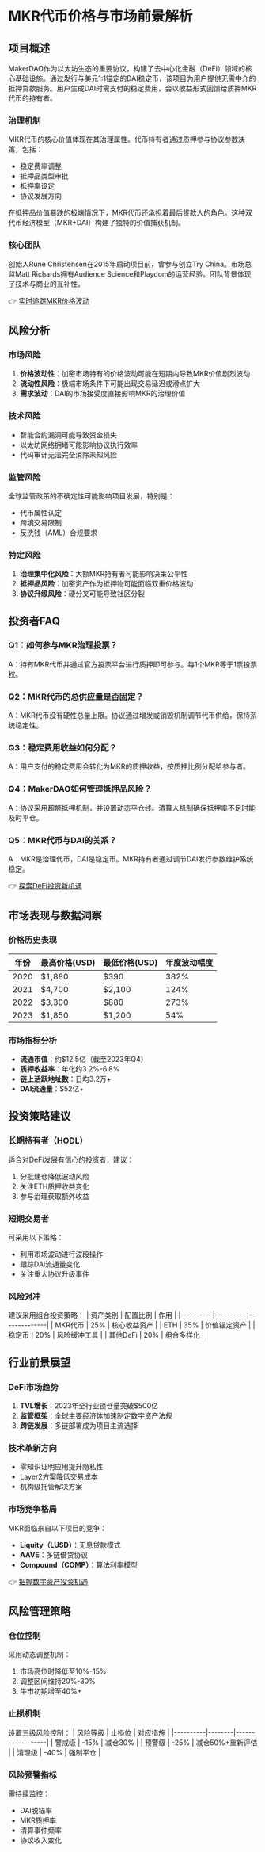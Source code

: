 # MKR代币价格与市场前景解析

## 项目概述
MakerDAO作为以太坊生态的重要协议，构建了去中心化金融（DeFi）领域的核心基础设施。通过发行与美元1:1锚定的DAI稳定币，该项目为用户提供无需中介的抵押贷款服务。用户生成DAI时需支付的稳定费用，会以收益形式回馈给质押MKR代币的持有者。

### 治理机制
MKR代币的核心价值体现在其治理属性。代币持有者通过质押参与协议参数决策，包括：
- 稳定费率调整
- 抵押品类型审批
- 抵押率设定
- 协议发展方向

在抵押品价值暴跌的极端情况下，MKR代币还承担着最后贷款人的角色。这种双代币经济模型（MKR+DAI）构建了独特的价值捕获机制。

### 核心团队
创始人Rune Christensen在2015年启动项目前，曾参与创立Try China。市场总监Matt Richards拥有Audience Science和Playdom的运营经验。团队背景体现了技术与商业的互补性。

👉 [实时追踪MKR价格波动](https://bit.ly/okx_welcome)

## 风险分析
### 市场风险
1. **价格波动性**：加密市场特有的价格波动可能在短期内导致MKR价值剧烈波动
2. **流动性风险**：极端市场条件下可能出现交易延迟或滑点扩大
3. **需求波动**：DAI的市场接受度直接影响MKR的治理价值

### 技术风险
- 智能合约漏洞可能导致资金损失
- 以太坊网络拥堵可能影响协议执行效率
- 代码审计无法完全消除未知风险

### 监管风险
全球监管政策的不确定性可能影响项目发展，特别是：
- 代币属性认定
- 跨境交易限制
- 反洗钱（AML）合规要求

### 特定风险
1. **治理集中化风险**：大额MKR持有者可能影响决策公平性
2. **抵押品风险**：加密资产作为抵押物可能面临双重价格波动
3. **协议升级风险**：硬分叉可能导致社区分裂

## 投资者FAQ
### Q1：如何参与MKR治理投票？
A：持有MKR代币并通过官方投票平台进行质押即可参与。每1个MKR等于1票投票权。

### Q2：MKR代币的总供应量是否固定？
A：MKR代币没有硬性总量上限。协议通过增发或销毁机制调节代币供给，保持系统稳定性。

### Q3：稳定费用收益如何分配？
A：用户支付的稳定费用会转化为MKR的质押收益，按质押比例分配给参与者。

### Q4：MakerDAO如何管理抵押品风险？
A：协议采用超额抵押机制，并设置动态平仓线。清算人机制确保抵押率不足时能及时平仓。

### Q5：MKR代币与DAI的关系？
A：MKR是治理代币，DAI是稳定币。MKR持有者通过调节DAI发行参数维护系统稳定。

👉 [探索DeFi投资新机遇](https://bit.ly/okx_welcome)

## 市场表现与数据洞察
### 价格历史表现
| 年份 | 最高价格(USD) | 最低价格(USD) | 年度波动幅度 |
|------|---------------|---------------|--------------|
| 2020 | $1,880        | $390          | 382%         |
| 2021 | $4,700        | $2,100        | 124%         |
| 2022 | $3,300        | $880          | 273%         |
| 2023 | $1,850        | $1,200        | 54%          |

### 市场指标分析
- **流通市值**：约$12.5亿（截至2023年Q4）
- **质押收益率**：年化约3.2%-6.8%
- **链上活跃地址数**：日均3.2万+
- **DAI流通量**：$52亿+

## 投资策略建议
### 长期持有者（HODL）
适合对DeFi发展有信心的投资者，建议：
1. 分批建仓降低波动风险
2. 关注ETH质押收益变化
3. 参与治理获取额外收益

### 短期交易者
可采用以下策略：
- 利用市场波动进行波段操作
- 跟踪DAI流通量变化
- 关注重大协议升级事件

### 风险对冲
建议采用组合投资策略：
| 资产类别 | 配置比例 | 作用         |
|----------|----------|--------------|
| MKR代币  | 25%      | 核心收益资产 |
| ETH      | 35%      | 价值锚定资产 |
| 稳定币   | 20%      | 风险缓冲工具 |
| 其他DeFi | 20%      | 组合多样化   |

## 行业前景展望
### DeFi市场趋势
1. **TVL增长**：2023年全行业锁仓量突破$500亿
2. **监管框架**：全球主要经济体加速制定数字资产法规
3. **跨链发展**：多链部署成为项目主流选择

### 技术革新方向
- 零知识证明应用提升隐私性
- Layer2方案降低交易成本
- 机构级托管解决方案

### 市场竞争格局
MKR面临来自以下项目的竞争：
- **Liquity（LUSD）**：无息贷款模式
- **AAVE**：多链借贷协议
- **Compound（COMP）**：算法利率模型

👉 [把握数字资产投资机遇](https://bit.ly/okx_welcome)

## 风险管理策略
### 仓位控制
采用动态调整机制：
1. 市场高位时降低至10%-15%
2. 调整区间维持20%-30%
3. 牛市初期增至40%+

### 止损机制
设置三级风险控制：
| 风险等级 | 止损位 | 对应措施         |
|----------|--------|------------------|
| 警戒级   | -15%   | 减仓30%          |
| 预警级   | -25%   | 减仓50%+重新评估 |
| 清理级   | -40%   | 强制平仓         |

### 风险预警指标
需持续监控：
- DAI脱锚率
- MKR质押率
- 清算事件频率
- 协议收入变化
